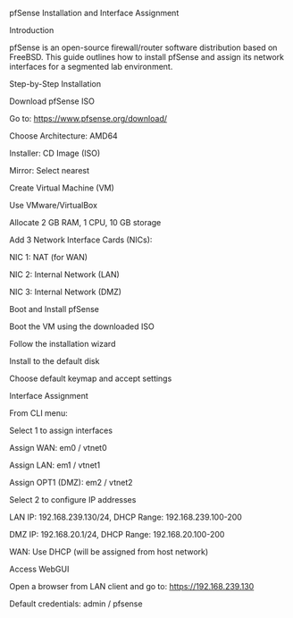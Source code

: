 pfSense Installation and Interface Assignment

Introduction

pfSense is an open-source firewall/router software distribution based on FreeBSD. This guide outlines how to install pfSense and assign its network interfaces for a segmented lab environment.

Step-by-Step Installation

Download pfSense ISO

Go to: https://www.pfsense.org/download/

Choose Architecture: AMD64

Installer: CD Image (ISO)

Mirror: Select nearest

Create Virtual Machine (VM)

Use VMware/VirtualBox

Allocate 2 GB RAM, 1 CPU, 10 GB storage

Add 3 Network Interface Cards (NICs):

NIC 1: NAT (for WAN)

NIC 2: Internal Network (LAN)

NIC 3: Internal Network (DMZ)

Boot and Install pfSense

Boot the VM using the downloaded ISO

Follow the installation wizard

Install to the default disk

Choose default keymap and accept settings

Interface Assignment

From CLI menu:

Select 1 to assign interfaces

Assign WAN: em0 / vtnet0

Assign LAN: em1 / vtnet1

Assign OPT1 (DMZ): em2 / vtnet2

Select 2 to configure IP addresses

LAN IP: 192.168.239.130/24, DHCP Range: 192.168.239.100-200

DMZ IP: 192.168.20.1/24, DHCP Range: 192.168.20.100-200

WAN: Use DHCP (will be assigned from host network)

Access WebGUI

Open a browser from LAN client and go to: https://192.168.239.130

Default credentials: admin / pfsense
